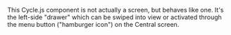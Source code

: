 This Cycle.js component is not actually a screen, but behaves like one. It's the left-side "drawer" which can be swiped into view or activated through the menu button ("hamburger icon") on the Central screen.
